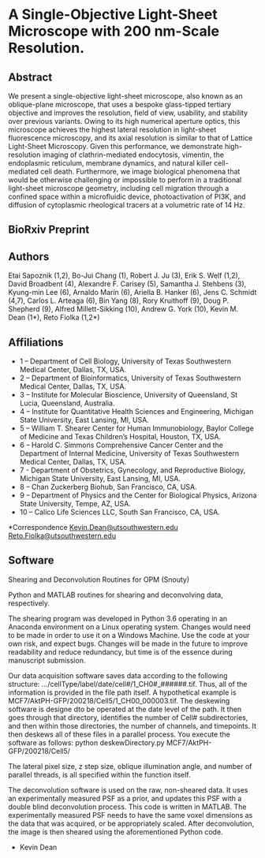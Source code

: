 # A Single-Objective Light-Sheet Microscope with 200 nm-Scale Resolution.

## Abstract
We present a single-objective light-sheet microscope, also known as an oblique-plane microscope, that uses a bespoke glass-tipped tertiary objective and improves the resolution, field of view, usability, and stability over previous variants. Owing to its high numerical aperture optics, this microscope achieves the highest lateral resolution in light-sheet fluorescence microscopy, and its axial resolution is similar to that of Lattice Light-Sheet Microscopy. Given this performance, we demonstrate high-resolution imaging of clathrin-mediated endocytosis, vimentin, the endoplasmic reticulum, membrane dynamics, and natural killer cell-mediated cell death. Furthermore, we image biological phenomena that would be otherwise challenging or impossible to perform in a traditional light-sheet microscope geometry, including cell migration through a confined space within a microfluidic device, photoactivation of PI3K, and diffusion of cytoplasmic rheological tracers at a volumetric rate of 14 Hz.

## BioRxiv Preprint

## Authors
Etai Sapoznik (1,2), Bo-Jui Chang (1), Robert J. Ju (3), Erik S. Welf (1,2), David Broadbent (4), Alexandre F. Carisey (5), Samantha J. Stehbens (3), Kyung-min Lee (6), Arnaldo Marín (6), Ariella B. Hanker (6), Jens C. Schmidt (4,7), Carlos L. Arteaga (6), Bin Yang (8), Rory Kruithoff (9), Doug P. Shepherd (9), Alfred Millett-Sikking (10), Andrew G. York (10), Kevin M. Dean (1*), Reto Fiolka (1,2*)

## Affiliations
* 1 – Department of Cell Biology, University of Texas Southwestern Medical Center, Dallas, TX, USA.
* 2 – Department of Bioinformatics, University of Texas Southwestern Medical Center, Dallas, TX, USA.
* 3 – Institute for Molecular Bioscience, University of Queensland, St Lucia, Queensland, Australia.
* 4 – Institute for Quantitative Health Sciences and Engineering, Michigan State University, East Lansing, MI, USA.
* 5 – William T. Shearer Center for Human Immunobiology, Baylor College of Medicine and Texas Children’s Hospital, Houston, TX, USA.
* 6 – Harold C. Simmons Comprehensive Cancer Center and the Department of Internal Medicine, University of Texas Southwestern Medical Center, Dallas, TX, USA.
* 7 - Department of Obstetrics, Gynecology, and Reproductive Biology, Michigan State University, East Lansing, MI, USA.
* 8 – Chan Zuckerberg Biohub, San Francisco, CA, USA.
* 9 – Department of Physics and the Center for Biological Physics, Arizona State University, Tempe, AZ, USA.
* 10 – Calico Life Sciences LLC, South San Francisco, CA, USA.

*Correspondence
Kevin.Dean@utsouthwestern.edu
Reto.Fiolka@utsouthwestern.edu


## Software
Shearing and Deconvolution Routines for OPM (Snouty)

Python and MATLAB routines for shearing and deconvolving data, respectively.  

The shearing program was developed in Python 3.6 operating in an Anaconda environment on a Linux operating system.  Changes would need to be made in order to use it on a Windows Machine.  Use the code at your own risk, and expect bugs.  Changes will be made in the future to improve readability and reduce redundancy, but time is of the essence during manuscript submission.

Our data acquisition software saves data according to the following structure:  .../cellType/label/date/cell#/1_CH0#_######.tif.  Thus, all of the information is provided in the file path itself.  A hypothetical example is MCF7/AktPH-GFP/200218/Cell5/1_CH00_000003.tif.
The deskewing software is designe dto be operated at the date level of the path.  It then goes through that directory, identifies the number of Cell# subdirectories, and then within those directories, the number of channels, and timepoints.  It then deskews all of these files in a parallel process.  You execute the software as follows: python deskewDirectory.py MCF7/AktPH-GFP/200218/Cell5/

The lateral pixel size, z step size, oblique illumination angle, and number of parallel threads, is all specified within the function itself.

The deconvolution software is used on the raw, non-sheared data.  It uses an experimentally measured PSF as a prior, and updates this PSF with a double blind deconvolution process.  This code is written in MATLAB.  The experimentally measured PSF needs to have the same voxel dimensions as the data that was acquired, or be appropriately scaled.  After deconvolution, the image is then sheared using the aforementioned Python code.

- Kevin Dean
